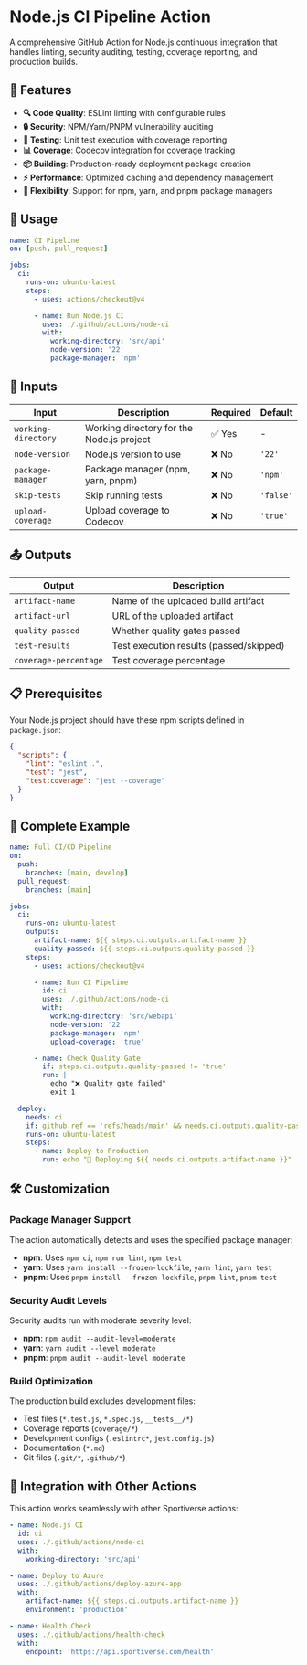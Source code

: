 # Node.js CI Pipeline Action

A comprehensive GitHub Action for Node.js continuous integration that handles linting, security auditing, testing, coverage reporting, and production builds.

## 🚀 Features

- **🔍 Code Quality**: ESLint linting with configurable rules
- **🔒 Security**: NPM/Yarn/PNPM vulnerability auditing
- **🧪 Testing**: Unit test execution with coverage reporting
- **📊 Coverage**: Codecov integration for coverage tracking
- **📦 Building**: Production-ready deployment package creation
- **⚡ Performance**: Optimized caching and dependency management
- **🔧 Flexibility**: Support for npm, yarn, and pnpm package managers

## 📝 Usage

```yaml
name: CI Pipeline
on: [push, pull_request]

jobs:
  ci:
    runs-on: ubuntu-latest
    steps:
      - uses: actions/checkout@v4

      - name: Run Node.js CI
        uses: ./.github/actions/node-ci
        with:
          working-directory: 'src/api'
          node-version: '22'
          package-manager: 'npm'
```

## 🔧 Inputs

| Input               | Description                               | Required | Default   |
| ------------------- | ----------------------------------------- | -------- | --------- |
| `working-directory` | Working directory for the Node.js project | ✅ Yes   | -         |
| `node-version`      | Node.js version to use                    | ❌ No    | `'22'`    |
| `package-manager`   | Package manager (npm, yarn, pnpm)         | ❌ No    | `'npm'`   |
| `skip-tests`        | Skip running tests                        | ❌ No    | `'false'` |
| `upload-coverage`   | Upload coverage to Codecov                | ❌ No    | `'true'`  |

## 📤 Outputs

| Output                | Description                             |
| --------------------- | --------------------------------------- |
| `artifact-name`       | Name of the uploaded build artifact     |
| `artifact-url`        | URL of the uploaded artifact            |
| `quality-passed`      | Whether quality gates passed            |
| `test-results`        | Test execution results (passed/skipped) |
| `coverage-percentage` | Test coverage percentage                |

## 📋 Prerequisites

Your Node.js project should have these npm scripts defined in `package.json`:

```json
{
  "scripts": {
    "lint": "eslint .",
    "test": "jest",
    "test:coverage": "jest --coverage"
  }
}
```

## 🔄 Complete Example

```yaml
name: Full CI/CD Pipeline
on:
  push:
    branches: [main, develop]
  pull_request:
    branches: [main]

jobs:
  ci:
    runs-on: ubuntu-latest
    outputs:
      artifact-name: ${{ steps.ci.outputs.artifact-name }}
      quality-passed: ${{ steps.ci.outputs.quality-passed }}
    steps:
      - uses: actions/checkout@v4

      - name: Run CI Pipeline
        id: ci
        uses: ./.github/actions/node-ci
        with:
          working-directory: 'src/webapi'
          node-version: '22'
          package-manager: 'npm'
          upload-coverage: 'true'

      - name: Check Quality Gate
        if: steps.ci.outputs.quality-passed != 'true'
        run: |
          echo "❌ Quality gate failed"
          exit 1

  deploy:
    needs: ci
    if: github.ref == 'refs/heads/main' && needs.ci.outputs.quality-passed == 'true'
    runs-on: ubuntu-latest
    steps:
      - name: Deploy to Production
        run: echo "🚀 Deploying ${{ needs.ci.outputs.artifact-name }}"
```

## 🛠️ Customization

### Package Manager Support

The action automatically detects and uses the specified package manager:

- **npm**: Uses `npm ci`, `npm run lint`, `npm test`
- **yarn**: Uses `yarn install --frozen-lockfile`, `yarn lint`, `yarn test`
- **pnpm**: Uses `pnpm install --frozen-lockfile`, `pnpm lint`, `pnpm test`

### Security Audit Levels

Security audits run with moderate severity level:

- **npm**: `npm audit --audit-level=moderate`
- **yarn**: `yarn audit --level moderate`
- **pnpm**: `pnpm audit --audit-level moderate`

### Build Optimization

The production build excludes development files:

- Test files (`*.test.js`, `*.spec.js`, `__tests__/*`)
- Coverage reports (`coverage/*`)
- Development configs (`.eslintrc*`, `jest.config.js`)
- Documentation (`*.md`)
- Git files (`.git/*`, `.github/*`)

## 🎯 Integration with Other Actions

This action works seamlessly with other Sportiverse actions:

```yaml
- name: Node.js CI
  id: ci
  uses: ./.github/actions/node-ci
  with:
    working-directory: 'src/api'

- name: Deploy to Azure
  uses: ./.github/actions/deploy-azure-app
  with:
    artifact-name: ${{ steps.ci.outputs.artifact-name }}
    environment: 'production'

- name: Health Check
  uses: ./.github/actions/health-check
  with:
    endpoint: 'https://api.sportiverse.com/health'
```
